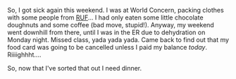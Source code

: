 So, I got sick again this weekend.  I was at World Concern, packing clothes with some people from <a href="http://students.washington.edu/ruf/">RUF</a>... I had only eaten some little chocolate doughnuts and some coffee (bad move, stupid!).   Anyway, my weekend went downhill from there, until I was in the ER due to dehydration on Monday night.  Missed class, yada yada yada.  Came back to find out that my food card was going to be cancelled unless I paid my balance <em>today</em>.  Riiiighhht....

So, now that I've sorted that out I need dinner.